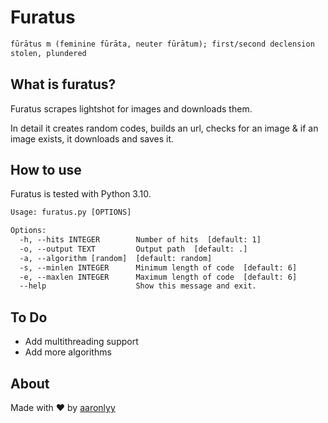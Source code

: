 # Furatus

```txt
fūrātus m ‎(feminine fūrāta, neuter fūrātum); first/second declension
stolen, plundered
```

## What is furatus?

Furatus scrapes lightshot for images and downloads them.

In detail it creates random codes, builds an url, checks for an image & if an image exists, it downloads and saves it.

## How to use

Furatus is tested with Python 3.10.

```txt
Usage: furatus.py [OPTIONS]

Options:
  -h, --hits INTEGER        Number of hits  [default: 1]
  -o, --output TEXT         Output path  [default: .]
  -a, --algorithm [random]  [default: random]
  -s, --minlen INTEGER      Minimum length of code  [default: 6]
  -e, --maxlen INTEGER      Maximum length of code  [default: 6]
  --help                    Show this message and exit.
```

## To Do

- Add multithreading support
- Add more algorithms

## About

Made with ♥ by [aaronlyy](https://github.com/aaronlyy)
